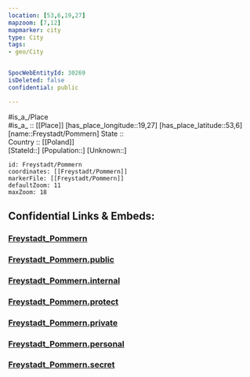 ```yaml
---
location: [53,6,19,27] 
mapzoom: [7,12] 
mapmarker: city 
type: City
tags:
- geo/City


SpocWebEntityId: 30269
isDeleted: false
confidential: public

---
```

#is_a_/Place  
#is_a_ :: [[Place]] 
[has_place_longitude::19,27] 
[has_place_latitude::53,6] 
[name::Freystadt/Pommern] 
State ::  
Country :: [[Poland]]  
[StateId::] 
[Population::] 
[Unknown::] 


```leaflet
id: Freystadt/Pommern
coordinates: [[Freystadt/Pommern]] 
markerFile: [[Freystadt/Pommern]] 
defaultZoom: 11 
maxZoom: 18
```


## Confidential Links & Embeds: 

### [Freystadt_Pommern](/_Standards/Earth/Continent/Europe/Europe~East/Poland/City/Freystadt_Pommern.md) 

### [Freystadt_Pommern.public](/_public/Earth/Continent/Europe/Europe~East/Poland/City/Freystadt_Pommern.public.md) 

### [Freystadt_Pommern.internal](/_internal/Earth/Continent/Europe/Europe~East/Poland/City/Freystadt_Pommern.internal.md) 

### [Freystadt_Pommern.protect](/_protect/Earth/Continent/Europe/Europe~East/Poland/City/Freystadt_Pommern.protect.md) 

### [Freystadt_Pommern.private](/_private/Earth/Continent/Europe/Europe~East/Poland/City/Freystadt_Pommern.private.md) 

### [Freystadt_Pommern.personal](/_personal/Earth/Continent/Europe/Europe~East/Poland/City/Freystadt_Pommern.personal.md) 

### [Freystadt_Pommern.secret](/_secret/Earth/Continent/Europe/Europe~East/Poland/City/Freystadt_Pommern.secret.md)

